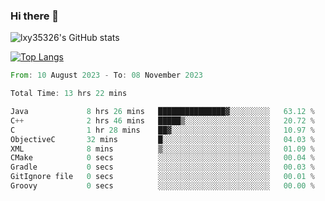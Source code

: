 ### Hi there 👋

<!--
**lxy35326/lxy35326** is a ✨ _special_ ✨ repository because its `README.md` (this file) appears on your GitHub profile.

Here are some ideas to get you started:

- 🔭 I’m currently working on ...
- 🌱 I’m currently learning ...
- 👯 I’m looking to collaborate on ...
- 🤔 I’m looking for help with ...
- 💬 Ask me about ...
- 📫 How to reach me: ...
- 😄 Pronouns: ...
- ⚡ Fun fact: ...
-->

![lxy35326's GitHub stats](https://github-readme-stats.vercel.app/api?username=lxy35326&show_icons=true)

[![Top Langs](https://github-readme-stats.vercel.app/api/top-langs/?username=anuraghazra&layout=compact)](https://github.com/anuraghazra/github-readme-stats)

<!--START_SECTION:waka-->

```rust
From: 10 August 2023 - To: 08 November 2023

Total Time: 13 hrs 22 mins

Java             8 hrs 26 mins   ███████████████▓░░░░░░░░░   63.12 %
C++              2 hrs 46 mins   █████▒░░░░░░░░░░░░░░░░░░░   20.72 %
C                1 hr 28 mins    ██▓░░░░░░░░░░░░░░░░░░░░░░   10.97 %
ObjectiveC       32 mins         █░░░░░░░░░░░░░░░░░░░░░░░░   04.03 %
XML              8 mins          ▒░░░░░░░░░░░░░░░░░░░░░░░░   01.09 %
CMake            0 secs          ░░░░░░░░░░░░░░░░░░░░░░░░░   00.04 %
Gradle           0 secs          ░░░░░░░░░░░░░░░░░░░░░░░░░   00.03 %
GitIgnore file   0 secs          ░░░░░░░░░░░░░░░░░░░░░░░░░   00.01 %
Groovy           0 secs          ░░░░░░░░░░░░░░░░░░░░░░░░░   00.00 %
```

<!--END_SECTION:waka-->
